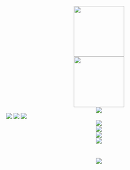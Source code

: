 <div align="center"> <img height="137px" src="https://github-readme-stats.vercel.app/api?username=1x000&hide_title=true&hide_border=true&show_icons=trueline_height=21&text_color=000&icon_color=000&bg_color=0,ea6161,ffc64d,fffc4d,52fa5a&theme=graywhite" /> </div>
<div align="center"> <img height="137px" src="https://github-readme-stats.vercel.app/api?username=1x000&hide_title=true&hide_border=true&show_icons=trueline_height=21&text_color=000&icon_color=000&bg_color=0,ea6161,ffc64d,fffc4d,52fa5a&theme=graywhite" /> </div>
<div align="center"> <img src="https://github-profile-trophy.vercel.app/?username=1x000" /> </div>
<span > <img src="https://img.shields.io/badge/-HTML5-E34F26?style=flat-square&logo=html5&logoColor=white" /> <img src="https://img.shields.io/badge/-CSS3-1572B6?style=flat-square&logo=css3" /> <img src="https://img.shields.io/badge/-JavaScript-oringe?style=flat-square&logo=javascript" /> </span>
<div align="center"> <img src="https://visitor-badge.glitch.me/badge?page_id=1x000" /> </div>
<div align="center"> <img src="https://activity-graph.herokuapp.com/graph?username=1x000&theme=xcode" /> </div>
<div align="center"> <img src="https://github-readme-streak-stats.herokuapp.com/?user=1x000" /> </div>
<div align="center"> <img src="https://stats.justsong.cn/api/bilibili/?id=698092884"> </div>
<h1 align="center"> <a href="https://sunguoqi.com/"> <img src="https://readme-typing-svg.herokuapp.com/?lines=(hi陌生人！);&center=true&size=27"> </a> </h1>
